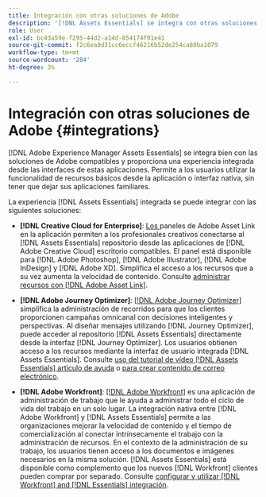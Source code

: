 ```yaml
---
title: Integración con otras soluciones de Adobe
description: '[!DNL Assets Essentials] se integra con otras soluciones de Adobe y proporciona una experiencia integrada desde la aplicación nativa.'
role: User
exl-id: bc43a59e-f295-44d2-a14d-854174f91e41
source-git-commit: f2c6ea9d31cc6eccf46216b52de254ca88ba1079
workflow-type: tm+mt
source-wordcount: '284'
ht-degree: 3%

---
```


# Integración con otras soluciones de Adobe {#integrations}

[!DNL Adobe Experience Manager Assets Essentials] se integra bien con las soluciones de Adobe compatibles y proporciona una experiencia integrada desde las interfaces de estas aplicaciones. Permite a los usuarios utilizar la funcionalidad de recursos básicos desde la aplicación o interfaz nativa, sin tener que dejar sus aplicaciones familiares.

La experiencia [!DNL Assets Essentials] integrada se puede integrar con las siguientes soluciones:

* **[!DNL Creative Cloud for Enterprise]**:  [Los ](https://www.adobe.com/creativecloud/business/enterprise/adobe-asset-link.html) paneles de Adobe Asset Link en la aplicación permiten a los profesionales creativos conectarse al  [!DNL Assets Essentials] repositorio desde las aplicaciones de  [!DNL Adobe Creative Cloud] escritorio compatibles. El panel está disponible para [!DNL Adobe Photoshop], [!DNL Adobe Illustrator], [!DNL Adobe InDesign] y [!DNL Adobe XD]. Simplifica el acceso a los recursos que a su vez aumenta la velocidad de contenido. Consulte [administrar recursos con [!DNL Adobe Asset Link]](https://helpx.adobe.com/enterprise/using/manage-assets-using-adobe-asset-link.html).

* **[!DNL Adobe Journey Optimizer]**:  [[!DNL Adobe Journey Optimizer]](https://business.adobe.com/products/journey-optimizer/adobe-journey-optimizer.html) simplifica la administración de recorridos para que los clientes proporcionen campañas omnicanal con decisiones inteligentes y perspectivas. Al diseñar mensajes utilizando [!DNL Journey Optimizer], puede acceder al repositorio [!DNL Assets Essentials] directamente desde la interfaz [!DNL Journey Optimizer]. Los usuarios obtienen acceso a los recursos mediante la interfaz de usuario integrada [!DNL Assets Essentials]. Consulte [uso del tutorial de vídeo [!DNL Assets Essentials] artículo de ayuda](https://experienceleague.adobe.com/docs/journey-optimizer/using/create-messages/assets-essentials.html) o [para crear contenido de correo electrónico](https://experienceleague.adobe.com/docs/journey-optimizer-learn/tutorials/create-messages/create-email-content-with-the-message-editor.html).

* **[!DNL Adobe Workfront]**:  [[!DNL Adobe Workfront]](https://www.workfront.com/) es una aplicación de administración de trabajo que le ayuda a administrar todo el ciclo de vida del trabajo en un solo lugar. La integración nativa entre [!DNL Adobe Workfront] y [!DNL Assets Essentials] permite a las organizaciones mejorar la velocidad de contenido y el tiempo de comercialización al conectar intrínsecamente el trabajo con la administración de recursos. En el contexto de la administración de su trabajo, los usuarios tienen acceso a los documentos e imágenes necesarios en la misma solución. [!DNL Assets Essentials] está disponible como complemento que los nuevos  [!DNL Workfront] clientes pueden comprar por separado. Consulte [configurar y utilizar [!DNL Workfront] and [!DNL Essentials] integración](https://one.workfront.com/s/document-item?bundleId=the-new-workfront-experience&amp;topicId=Content%2FDocuments%2FAdobe_Workfront_for_Experience_Manager_Assets_Essentials%2F_workfront-for-aem-asset-essentials.htm).

<!-- TBD: Hiding this link till GA. Do not even include the beta mention as discussed with Greg. Beta is done with customers selected by the Accounts team. It is not an open Beta program. At GA, document this.

* **[[!DNL Creative Cloud Libraries]**: This integration will be made available in the future.

* **[[!DNL Adobe Studio]]**: This integration will be made available in the future.
-->
